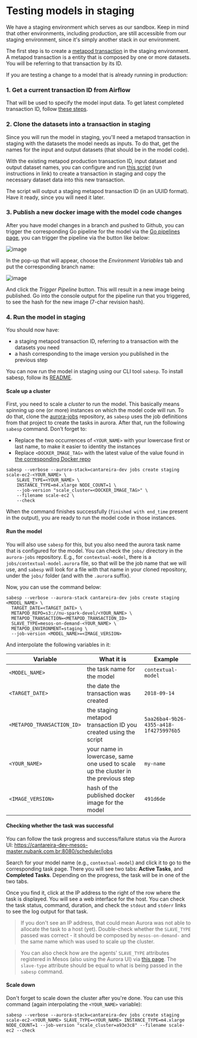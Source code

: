 # Testing models in staging

We have a staging environment which serves as our sandbox. Keep in mind that other environments, including production, are still accessible from our staging environment, since it's simply another stack in our environment.

The first step is to create a [metapod transaction](../glossary.md#transaction) in the staging environment. A metapod transaction is a entity that is composed by one or more datasets. You will be referring to that transaction by its ID.

If you are testing a change to a model that is already running in production:

### 1. Get a current transaction ID from Airflow

That will be used to specify the model input data. To get latest completed transaction ID, follow [these steps](https://github.com/nubank/data-infra-docs/blob/master/monitoring_nightly_run.md#finding-the-transaction-id).

### 2. Clone the datasets into a transaction in staging

Since you will run the model in staging, you'll need a metapod transaction in staging with the datasets the model needs as inputs. To do that, get the names for the input and output datasets (that should be in the model code).

With the existing metapod production transaction ID, input dataset and output dataset names, you can configure and run [this script](https://github.com/nubank/metapod/tree/master/scripts/copy_transaction) (run instructions in link) to create a transaction in staging and copy the necessary dataset data into this new transaction.

The script will output a staging metapod transaction ID (in an UUID format). Have it ready, since you will need it later.

### 3. Publish a new docker image with the model code changes

After you have model changes in a branch and pushed to Github, you can trigger the corresponding Go pipeline for the model via the [Go pipelines page](https://go.nubank.com.br/go/pipelines), you can trigger the pipeline via the button like below:

![image](https://user-images.githubusercontent.com/1674699/38299232-c1b8df3a-37f9-11e8-9116-fd46a2d05f62.png)

In the pop-up that will appear, choose the *Environment Variables* tab and put the corresponding branch name:

![image](https://user-images.githubusercontent.com/1674699/38299318-ff8e00ce-37f9-11e8-9d59-ad6eaf9f74e9.png)

And click the _Trigger Pipeline_ button. This will result in a new image being published. Go into the console output for the pipeline run that you triggered, to see the hash for the new image (7-char revision hash).

### 4. Run the model in staging

You should now have:
- a staging metapod transaction ID, referring to a transaction with the datasets you need
- a hash corresponding to the image version you published in the previous step

You can now run the model in staging using our CLI tool `sabesp`. To install sabesp, follow its [README](https://github.com/nubank/sabesp).

#### Scale up a cluster

First, you need to scale a _cluster_ to run the model. This basically
means spinning up one (or more) instances on which the model code will
run. To do that, clone the
[aurora-jobs](https://github.com/nubank/aurora-jobs) repository, as
`sabesp` uses the job definitions from that project to create the
tasks in aurora. After that, run the following `sabesp` command. Don’t forget to:

  * Replace the two occurrences of `<YOUR_NAME>` with your lowercase
    first or last name, to make it easier to identity the instances
  * Replace `<DOCKER_IMAGE_TAG>` with the latest value of the value
    found in [the corresponding Docker repo](https://quay.io/repository/nubank/nu-scale-cluster)


```
sabesp --verbose --aurora-stack=cantareira-dev jobs create staging scale-ec2-<YOUR_NAME> \
    SLAVE_TYPE=<YOUR_NAME> \
    INSTANCE_TYPE=m4.xlarge NODE_COUNT=1 \
    --job-version "scale_cluster=<DOCKER_IMAGE_TAG>" \
    --filename scale-ec2 \
    --check
```

When the command finishes successfully (`finished with end_time` present in the output), you are ready to run the model code in those instances.

#### Run the model

You will also use `sabesp` for this, but you also need the aurora task name that is configured for the model. You can check the `jobs/` directory in the `aurora-jobs` repository. E.g., for `contextual-model`, there is a `jobs/contextual-model.aurora` file, so that will be the job name that we will use, and `sabesp` will look for a file with that name in your cloned repository, under the `jobs/` folder (and with the `.aurora` suffix).

Now, you can use the command below:

```
sabesp --verbose --aurora-stack cantareira-dev jobs create staging <MODEL_NAME> \
  TARGET_DATE=<TARGET_DATE> \
  METAPOD_REPO=s3://nu-spark-devel/<YOUR_NAME> \
  METAPOD_TRANSACTION=<METAPOD_TRANSACTION_ID>
  SLAVE_TYPE=mesos-on-demand-<YOUR_NAME> \
  METAPOD_ENVIRONMENT=staging \
  --job-version <MODEL_NAME>=<IMAGE_VERSION>
```

And interpolate the following variables in it:

Variable | What it is | Example
---  | --- | ---
`<MODEL_NAME>` | the task name for the model | `contextual-model`
`<TARGET_DATE>` | the date the transaction was created | `2018-09-14`
`<METAPOD_TRANSACTION_ID>` | the staging metapod transaction ID you created using the script | `5aa26ba4-9b26-4355-a418-1f42759976b5`
`<YOUR_NAME>` | your name in lowercase, same one used to scale up the cluster in the previous step | `my-name`
`<IMAGE_VERSION>` | hash of the published docker image for the model | `491d6de`

#### Checking whether the task was successful

You can follow the task progress and success/failure status via the Aurora UI: https://cantareira-dev-mesos-master.nubank.com.br:8080/scheduler/jobs

Search for your model name (e.g., `contextual-model`) and click it to go to the corresponding task page.
There you will see two tabs: **Active Tasks**, and **Completed Tasks**. Depending on the progress, the task will be in one of the two tabs.

Once you find it, click at the IP address to the right of the row where the task is displayed. You will see a web interface for the host. You can check the task status, command, duration, and check the `stdout` and `stderr` links to see the log output for that task.

> If you don't see an IP address, that could mean Aurora was not able to allocate the task to a host (yet). Double-check whether the `SLAVE_TYPE` passed was correct - it should be composed by `mesos-on-demand-` and the same name which was used to scale up the cluster.

> You can also check how are the agents' `SLAVE_TYPE` attributes registered in Mesos (also using the Aurora UI) via [this page](https://cantareira-dev-mesos-master.nubank.com.br:8080/agents). The `slave-type` attribute should be equal to what is being passed in the `sabesp` command.

#### Scale down

Don't forget to scale down the cluster after you're done. You can use this command (again interpolating the `<YOUR_NAME>` variable):

```
sabesp --verbose --aurora-stack=cantareira-dev jobs create staging scale-ec2-<YOUR_NAME> SLAVE_TYPE=<YOUR_NAME> INSTANCE_TYPE=m4.xlarge NODE_COUNT=1 --job-version "scale_cluster=a93e3c8" --filename scale-ec2 --check
```
